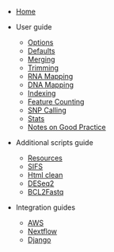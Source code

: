 - [Home](/)

- User guide
  - [Options](user_guide/options.md)
  - [Defaults](user_guide/defaults.md)
  - [Merging](user_guide/merge.md)
  - [Trimming](user_guide/trim.md)
  - [RNA Mapping](user_guide/rna_map.md)
  - [DNA Mapping](user_guide/dna_map.md)
  - [Indexing](user_guide/index.md)
  - [Feature Counting](user_guide/feat_count.md)
  - [SNP Calling](user_guide/snp_call.md)
  - [Stats](user_guide/mc_stats.md)
  - [Notes on Good Practice](user_guide/good_practice.md)

- Additional scripts guide
  - [Resources](additional_scripts/resources.md)
  - [SIFS](additional_scripts/make_sifs.md)
  - [Html clean](additional_scripts/html_clean.md)
  - [DESeq2](additional_scripts/deseq2.md)
  - [BCL2Fastq](additional_scripts/bcl2fastq.md)

- Integration guides
  -  [AWS](integration_guides/aws.md)
  -  [Nextflow](integration_guides/nextflow.md)
  -  [Django](integration_guides/django.md)
